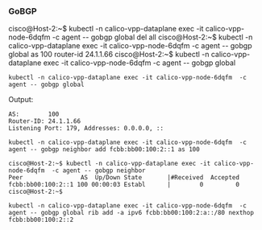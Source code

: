 ### GoBGP

cisco@Host-2:~$ kubectl -n calico-vpp-dataplane exec -it calico-vpp-node-6dqfm  -c agent -- gobgp global del all
cisco@Host-2:~$ kubectl -n calico-vpp-dataplane exec -it calico-vpp-node-6dqfm  -c agent -- gobgp global as 100 router-id 24.1.1.66
cisco@Host-2:~$ kubectl -n calico-vpp-dataplane exec -it calico-vpp-node-6dqfm  -c agent -- gobgp global

```
kubectl -n calico-vpp-dataplane exec -it calico-vpp-node-6dqfm  -c agent -- gobgp global
```
Output:
```
AS:        100
Router-ID: 24.1.1.66
Listening Port: 179, Addresses: 0.0.0.0, ::
```

```
kubectl -n calico-vpp-dataplane exec -it calico-vpp-node-6dqfm  -c agent -- gobgp neighbor add fcbb:bb00:100:2::1 as 100
```
```
cisco@Host-2:~$ kubectl -n calico-vpp-dataplane exec -it calico-vpp-node-6dqfm  -c agent -- gobgp neighbor
Peer                AS  Up/Down State       |#Received  Accepted
fcbb:bb00:100:2::1 100 00:00:03 Establ      |        0         0
cisco@Host-2:~$ 

```

```
kubectl -n calico-vpp-dataplane exec -it calico-vpp-node-6dqfm  -c agent -- gobgp global rib add -a ipv6 fcbb:bb00:100:2:a::/80 nexthop fcbb:bb00:100:2::2
```
